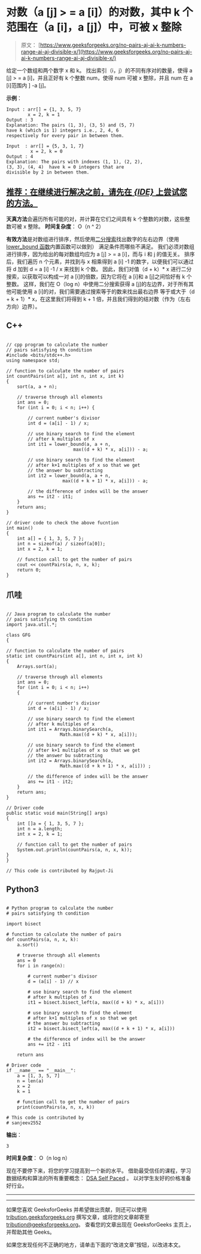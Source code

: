 # 对数（a [j] > = a [i]）的对数，其中 k 个范围在（a [i]，a [j]）中，可被 x 整除

> 原文： [https://www.geeksforgeeks.org/no-pairs-aj-ai-k-numbers-range-ai-aj-divisible-x/](https://www.geeksforgeeks.org/no-pairs-aj-ai-k-numbers-range-ai-aj-divisible-x/)

给定一个数组和两个数字 x 和 k。 找出索引（i，j）的不同有序对的数量，使得 a [j] > = a [i]，并且正好有 k 个整数 num，使得 num 可被 x 整除，并且 num 在 a [i]范围内 ] -a [j]。

**示例**：

```
Input : arr[] = {1, 3, 5, 7}
        x = 2, k = 1
Output : 3 
Explanation: The pairs (1, 3), (3, 5) and (5, 7) 
have k (which is 1) integers i.e., 2, 4, 6 
respectively for every pair in between them.

Input  : arr[] = {5, 3, 1, 7} 
         x = 2, k = 0 
Output : 4 
Explanation: The pairs with indexes (1, 1), (2, 2),
(3, 3), (4, 4)  have k = 0 integers that are 
divisible by 2 in between them.

```

## [推荐：在继续进行解决之前，请先在 ***<u>{IDE}</u>*** 上尝试您的方法。](https://ide.geeksforgeeks.org/)

**天真方法**会遍历所有可能的对，并计算在它们之间具有 k 个整数的对数，这些整数可被 x 整除。
**时间复杂度**： O（n ^ 2）

**有效方法**是对数组进行排序，然后使用[二分搜索](https://www.geeksforgeeks.org/binary-search/)找出数字的左右边界（使用 [lower_bound 函数](https://www.geeksforgeeks.org/upper_bound-and-lower_bound-for-vector-in-cpp-stl/)内置函数可以做到） 满足条件而哪些不满足。 我们必须对数组进行排序，因为给出的每对数组均应为 a [j] > = a [i]，而与 i 和 j 的值无关。 排序后，我们遍历 n 个元素，并找到与 x 相乘得到 a [i] -1 的数字，以便我们可以通过将 d 加到 d = a [i] -1 / x 来找到 k 个数。 因此，我们对值（d + k）* x 进行二分搜索，以获取可以构成一对 a [i]的倍数，因为它将在 a [i]和 a [j]之间恰好有 k 个整数。 这样，我们在 O（log n）中使用二分搜索获得 a [j]的左边界，对于所有其他可能使用 a [i]的对，我们需要通过搜索等于的数来找出最右边界 等于或大于（d + k + 1）* x，在这里我们将得到 k + 1 倍，并且我们得到的结对数（作为（左右方向）边界）。

## C++ 

```

// cpp program to calculate the number 
// pairs satisfying th condition 
#include <bits/stdc++.h> 
using namespace std; 

// function to calculate the number of pairs 
int countPairs(int a[], int n, int x, int k) 
{ 
    sort(a, a + n);     

    // traverse through all elements 
    int ans = 0; 
    for (int i = 0; i < n; i++) { 

        // current number's divisor 
        int d = (a[i] - 1) / x; 

        // use binary search to find the element  
        // after k multiples of x 
        int it1 = lower_bound(a, a + n,  
                         max((d + k) * x, a[i])) - a; 

        // use binary search to find the element 
        // after k+1 multiples of x so that we get  
        // the answer bu subtracting 
        int it2 = lower_bound(a, a + n, 
                     max((d + k + 1) * x, a[i])) - a; 

        // the difference of index will be the answer 
        ans += it2 - it1; 
    } 
    return ans; 
} 

// driver code to check the above fucntion 
int main() 
{ 
    int a[] = { 1, 3, 5, 7 }; 
    int n = sizeof(a) / sizeof(a[0]); 
    int x = 2, k = 1; 

    // function call to get the number of pairs 
    cout << countPairs(a, n, x, k); 
    return 0; 
} 

```

## 爪哇

```

// Java program to calculate the number 
// pairs satisfying th condition 
import java.util.*;  

class GFG 
{ 

// function to calculate the number of pairs 
static int countPairs(int a[], int n, int x, int k) 
{ 
    Arrays.sort(a);  

    // traverse through all elements 
    int ans = 0; 
    for (int i = 0; i < n; i++)  
    { 

        // current number's divisor 
        int d = (a[i] - 1) / x; 

        // use binary search to find the element  
        // after k multiples of x 
        int it1 = Arrays.binarySearch(a,  
                    Math.max((d + k) * x, a[i])); 

        // use binary search to find the element 
        // after k+1 multiples of x so that we get  
        // the answer bu subtracting 
        int it2 = Arrays.binarySearch(a, 
                    Math.max((d + k + 1) * x, a[i])) ; 

        // the difference of index will be the answer 
        ans += it1 - it2; 
    } 
    return ans; 
} 

// Driver code  
public static void main(String[] args) 
{ 
    int []a = { 1, 3, 5, 7 }; 
    int n = a.length; 
    int x = 2, k = 1; 

    // function call to get the number of pairs 
    System.out.println(countPairs(a, n, x, k)); 
} 
} 

// This code is contributed by Rajput-Ji 

```

## Python3

```

# Python program to calculate the number 
# pairs satisfying th condition 

import bisect 

# function to calculate the number of pairs 
def countPairs(a, n, x, k): 
    a.sort() 

    # traverse through all elements 
    ans = 0
    for i in range(n): 

        # current number's divisor 
        d = (a[i] - 1) // x 

        # use binary search to find the element 
        # after k multiples of x 
        it1 = bisect.bisect_left(a, max((d + k) * x, a[i])) 

        # use binary search to find the element 
        # after k+1 multiples of x so that we get 
        # the answer bu subtracting 
        it2 = bisect.bisect_left(a, max((d + k + 1) * x, a[i])) 

        # the difference of index will be the answer 
        ans += it2 - it1 

    return ans 

# Driver code 
if __name__ == "__main__": 
    a = [1, 3, 5, 7] 
    n = len(a) 
    x = 2
    k = 1

    # function call to get the number of pairs 
    print(countPairs(a, n, x, k)) 

# This code is contributed by 
# sanjeev2552 

```

**输出**：

```
3

```

**时间复杂度**： O（n log n）

现在不要停下来，将您的学习提高到一个新的水平。 借助最受信任的课程，学习数据结构和算法的所有重要概念： [DSA Self Paced](https://practice.geeksforgeeks.org/courses/dsa-self-paced?utm_source=geeksforgeeks&utm_medium=article&utm_campaign=gfg_article_dsa_content_bottom) 。 以对学生友好的价格准备好行业。

* * *

* * *

如果您喜欢 GeeksforGeeks 并希望做出贡献，则还可以使用 [tribution.geeksforgeeks.org](https://contribute.geeksforgeeks.org/) 撰写文章，或将您的文章邮寄至 tribution@geeksforgeeks.org。 查看您的文章出现在 GeeksforGeeks 主页上，并帮助其他 Geeks。

如果您发现任何不正确的地方，请单击下面的“改进文章”按钮，以改进本文。